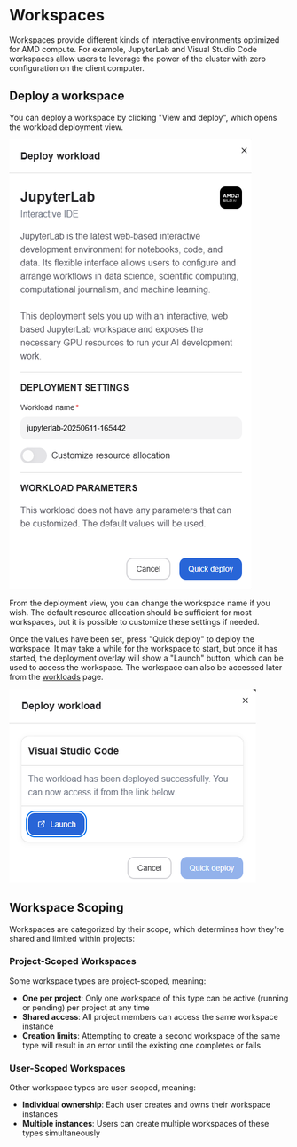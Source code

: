 ```{tags} AMD AI Workbench, workspaces, workloads
```
<!--
Copyright © Advanced Micro Devices, Inc., or its affiliates.

SPDX-License-Identifier: MIT
-->

# Workspaces

Workspaces provide different kinds of interactive environments optimized for AMD compute. For example, JupyterLab and Visual Studio Code workspaces allow users to leverage the power of the cluster with zero configuration on the client computer.

## Deploy a workspace

You can deploy a workspace by clicking "View and deploy", which opens the workload deployment view.

![Deploy workload](../core-img/ai-development/deploy-workload.png)

From the deployment view, you can change the workspace name if you wish. The default resource allocation should be sufficient for most workspaces, but it is possible to customize these settings if needed.

Once the values have been set, press "Quick deploy" to deploy the workspace. It may take a while for the workspace to start, but once it has started, the deployment overlay will show a "Launch" button, which can be used to access the workspace. The workspace can also be accessed later from the [workloads](./workloads.md#open-workspace) page.

![Workspace deployed successfully](../core-img/ai-development/workspaces-deployed-success.png)

## Workspace Scoping

Workspaces are categorized by their scope, which determines how they're shared and limited within projects:

### Project-Scoped Workspaces

Some workspace types are project-scoped, meaning:

- **One per project**: Only one workspace of this type can be active (running or pending) per project at any time
- **Shared access**: All project members can access the same workspace instance
- **Creation limits**: Attempting to create a second workspace of the same type will result in an error until the existing one completes or fails

### User-Scoped Workspaces

Other workspace types are user-scoped, meaning:

- **Individual ownership**: Each user creates and owns their workspace instances
- **Multiple instances**: Users can create multiple workspaces of these types simultaneously

